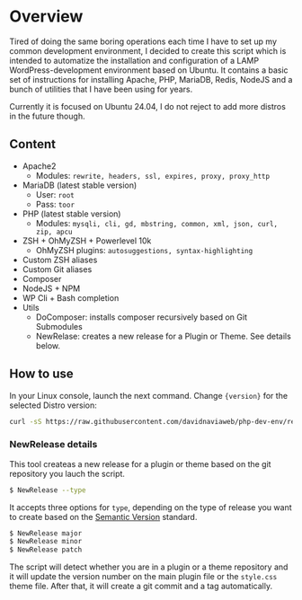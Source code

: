 # Overview

Tired of doing the same boring operations each time I have to set up my common development environment, I decided to create this script which is intended to automatize the installation and configuration of a LAMP WordPress-development environment based on Ubuntu. It contains a basic set of instructions for installing Apache, PHP, MariaDB, Redis, NodeJS and a bunch of utilities that I have been using for years.

Currently it is focused on Ubuntu 24.04, I do not reject to add more distros in the future though.

## Content

- Apache2
    - Modules: `rewrite, headers, ssl, expires, proxy, proxy_http`
- MariaDB (latest stable version)
    - User: `root`
    - Pass: `toor`
- PHP (latest stable version)
    - Modules: `mysqli, cli, gd, mbstring, common, xml, json, curl, zip, apcu`
- ZSH + OhMyZSH + Powerlevel 10k
    - OhMyZSH plugins: `autosuggestions, syntax-highlighting`
- Custom ZSH aliases
- Custom Git aliases
- Composer
- NodeJS + NPM
- WP Cli + Bash completion
- Utils
    - DoComposer: installs composer recursively based on Git Submodules
    - NewRelase: creates a new release for a Plugin or Theme. See details below.

## How to use

In your Linux console, launch the next command. Change `{version}` for the selected Distro version:

```bash
curl -sS https://raw.githubusercontent.com/davidnaviaweb/php-dev-env/refs/heads/main/{version}/setup.sh | sudo bash
```

### NewRelease details

This tool createas a new release for a plugin or theme based on the git repository you lauch the script.
```bash
$ NewRelease --type
```
It accepts three options for `type`, depending on the type of release you want to create based on the [Semantic Version](https://semver.org/) standard.

```bash
$ NewRelease major
$ NewRelease minor
$ NewRelease patch
```
The script will detect whether you are in a plugin or a theme repository and it will update the version number on the main plugin file or the `style.css` theme file. After that, it will create a git commit and a tag automatically. 